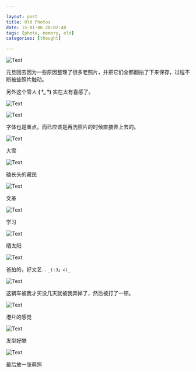 ```yaml
---

layout: post
title: Old Photos
date: 15-01-06 20:02:40
tags: [phote, memory, old]
categories: [thought]

---
```


![Text]({{site.url}}/assets/blog_img/2015-01-06-old-photos/IMG_9182.JPG)

元旦回去因为一些原因整理了很多老照片，并把它们全都翻拍了下来保存，过程不断被些照片触动。

另外这个雪人 **( °_ °)** 实在太有喜感了。 

<!-- more -->

![Text]({{site.url}}/assets/blog_img/2015-01-06-old-photos/IMG_9208.JPG)

![Text]({{site.url}}/assets/blog_img/2015-01-06-old-photos/IMG_9294.JPG) 

字体也是重点，而已应该是再洗照片的时候直接弄上去的。

![Text]({{site.url}}/assets/blog_img/2015-01-06-old-photos/IMG_9307.JPG) 

大雪

![Text]({{site.url}}/assets/blog_img/2015-01-06-old-photos/IMG_9308.JPG) 

磕长头的藏民

![Text]({{site.url}}/assets/blog_img/2015-01-06-old-photos/IMG_9541.JPG) 

文革

![Text]({{site.url}}/assets/blog_img/2015-01-06-old-photos/IMG_9580.JPG) 

学习

![Text]({{site.url}}/assets/blog_img/2015-01-06-old-photos/IMG_9279.JPG)

晒太阳

![Text]({{site.url}}/assets/blog_img/2015-01-06-old-photos/IMG_9319.JPG)

爸拍的，好文艺...  `_(:3」∠)_`

![Text]({{site.url}}/assets/blog_img/2015-01-06-old-photos/IMG_9431.JPG)

这辆车被我才买没几天就被我弄掉了，然后被打了一顿。

![Text]({{site.url}}/assets/blog_img/2015-01-06-old-photos/IMG_9469.JPG) 

港片的感觉

![Text]({{site.url}}/assets/blog_img/2015-01-06-old-photos/IMG_9575.JPG) 

发型好酷

![Text]({{site.url}}/assets/blog_img/2015-01-06-old-photos/IMG_9665.JPG)

最后放一张萌照